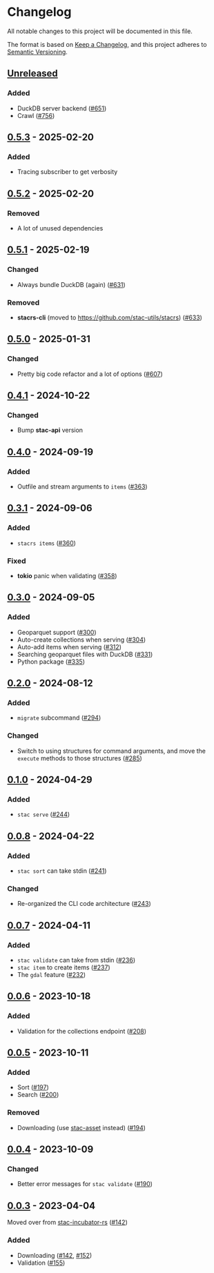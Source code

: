 # Changelog

All notable changes to this project will be documented in this file.

The format is based on [Keep a Changelog](https://keepachangelog.com/en/1.0.0/), and this project adheres to [Semantic Versioning](https://semver.org/spec/v2.0.0.html).

## [Unreleased]

### Added

- DuckDB server backend ([#651](https://github.com/stac-utils/rustac/pull/651))
- Crawl ([#756](https://github.com/stac-utils/rustac/pull/756))

## [0.5.3] - 2025-02-20

### Added

- Tracing subscriber to get verbosity

## [0.5.2] - 2025-02-20

### Removed

- A lot of unused dependencies

## [0.5.1] - 2025-02-19

### Changed

- Always bundle DuckDB (again) ([#631](https://github.com/stac-utils/rustac/pull/631))

### Removed

- **stacrs-cli** (moved to <https://github.com/stac-utils/stacrs>) ([#633](https://github.com/stac-utils/rustac/pull/633))

## [0.5.0] - 2025-01-31

### Changed

- Pretty big code refactor and a lot of options ([#607](https://github.com/stac-utils/rustac/pull/607))

## [0.4.1] - 2024-10-22

### Changed

- Bump **stac-api** version

## [0.4.0] - 2024-09-19

### Added

- Outfile and stream arguments to `items` ([#363](https://github.com/stac-utils/rustac/pull/363))

## [0.3.1] - 2024-09-06

### Added

- `stacrs items` ([#360](https://github.com/stac-utils/rustac/pull/360))

### Fixed

- **tokio** panic when validating ([#358](https://github.com/stac-utils/rustac/pull/358))

## [0.3.0] - 2024-09-05

### Added

- Geoparquet support ([#300](https://github.com/stac-utils/rustac/pull/300))
- Auto-create collections when serving ([#304](https://github.com/stac-utils/rustac/pull/304))
- Auto-add items when serving ([#312](https://github.com/stac-utils/rustac/pull/312))
- Searching geoparquet files with DuckDB ([#331](https://github.com/stac-utils/rustac/pull/331))
- Python package ([#335](https://github.com/stac-utils/rustac/pull/335))

## [0.2.0] - 2024-08-12

### Added

- `migrate` subcommand ([#294](https://github.com/stac-utils/rustac/pull/294))

### Changed

- Switch to using structures for command arguments, and move the `execute` methods to those structures ([#285](https://github.com/stac-utils/rustac/pull/285))

## [0.1.0] - 2024-04-29

### Added

- `stac serve` ([#244](https://github.com/stac-utils/rustac/pull/244))

## [0.0.8] - 2024-04-22

### Added

- `stac sort` can take stdin ([#241](https://github.com/stac-utils/rustac/pull/241))

### Changed

- Re-organized the CLI code architecture ([#243](https://github.com/stac-utils/rustac/pull/243))

## [0.0.7] - 2024-04-11

### Added

- `stac validate` can take from stdin ([#236](https://github.com/stac-utils/rustac/pull/236))
- `stac item` to create items ([#237](https://github.com/stac-utils/rustac/pull/237))
- The `gdal` feature ([#232](https://github.com/stac-utils/rustac/pull/232))

## [0.0.6] - 2023-10-18

### Added

- Validation for the collections endpoint ([#208](https://github.com/stac-utils/rustac/pull/208))

## [0.0.5] - 2023-10-11

### Added

- Sort ([#197](https://github.com/stac-utils/rustac/pull/197))
- Search ([#200](https://github.com/stac-utils/rustac/pull/200))

### Removed

- Downloading (use [stac-asset](https://github.com/stac-utils/stac-asset) instead) ([#194](https://github.com/stac-utils/rustac/pull/194))

## [0.0.4] - 2023-10-09

### Changed

- Better error messages for `stac validate` ([#190](https://github.com/stac-utils/rustac/pull/190))

## [0.0.3] - 2023-04-04

Moved over from [stac-incubator-rs](https://github.com/gadomski/stac-incubator-rs) ([#142](https://github.com/stac-utils/rustac/pull/142))

### Added

- Downloading ([#142](https://github.com/stac-utils/rustac/pull/142), [#152](https://github.com/stac-utils/rustac/pull/152))
- Validation ([#155](https://github.com/stac-utils/rustac/pull/155))

[Unreleased]: https://github.com/stac-utils/rustac/compare/stac-cli-v0.5.3..main
[0.5.3]: https://github.com/stac-utils/rustac/compare/stac-cli-v0.5.2..stac-cli-v0.5.3
[0.5.2]: https://github.com/stac-utils/rustac/compare/stac-cli-v0.5.1..stac-cli-v0.5.2
[0.5.1]: https://github.com/stac-utils/rustac/compare/stac-cli-v0.5.0..stac-cli-v0.5.1
[0.5.0]: https://github.com/stac-utils/rustac/compare/stac-cli-v0.4.1..stac-cli-v0.5.0
[0.4.1]: https://github.com/stac-utils/rustac/compare/stac-cli-v0.4.0..stac-cli-v0.4.1
[0.4.0]: https://github.com/stac-utils/rustac/compare/stac-cli-v0.3.1..stac-cli-v0.4.0
[0.3.1]: https://github.com/stac-utils/rustac/compare/stac-cli-v0.3.0..stac-cli-v0.3.1
[0.3.0]: https://github.com/stac-utils/rustac/compare/stac-cli-v0.2.0..stac-cli-v0.3.0
[0.2.0]: https://github.com/stac-utils/rustac/compare/stac-cli-v0.1.0..stac-cli-v0.2.0
[0.1.0]: https://github.com/stac-utils/rustac/compare/stac-cli-v0.0.8..stac-cli-v0.1.0
[0.0.8]: https://github.com/stac-utils/rustac/compare/stac-cli-v0.0.7..stac-cli-v0.0.8
[0.0.7]: https://github.com/stac-utils/rustac/compare/stac-cli-v0.0.6..stac-cli-v0.0.7
[0.0.6]: https://github.com/stac-utils/rustac/compare/stac-cli-v0.0.5..stac-cli-v0.0.6
[0.0.5]: https://github.com/stac-utils/rustac/compare/stac-cli-v0.0.4..stac-cli-v0.0.5
[0.0.4]: https://github.com/stac-utils/rustac/compare/stac-cli-v0.0.3..stac-cli-v0.0.4
[0.0.3]: https://github.com/stac-utils/rustac/tree/stac-cli-v0.0.3

<!-- markdownlint-disable-file MD024 -->
